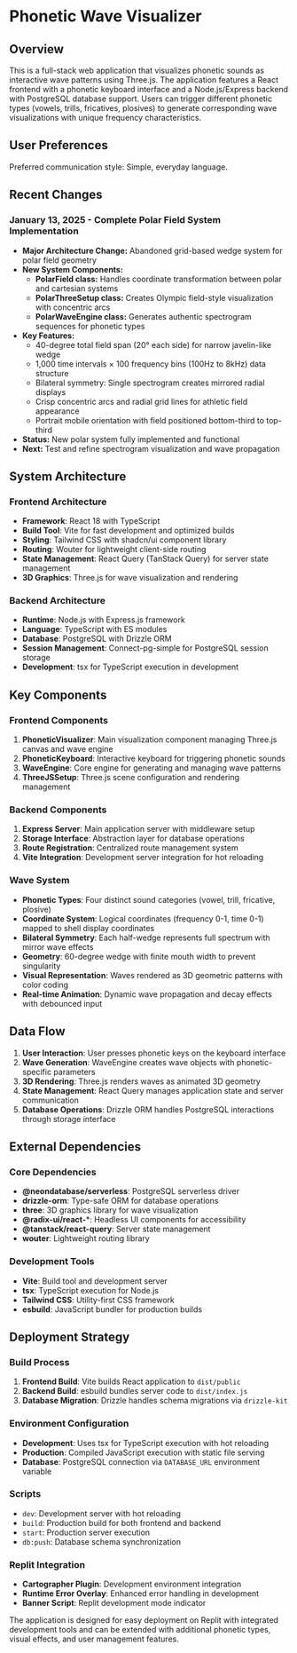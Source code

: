 # Phonetic Wave Visualizer

## Overview

This is a full-stack web application that visualizes phonetic sounds as interactive wave patterns using Three.js. The application features a React frontend with a phonetic keyboard interface and a Node.js/Express backend with PostgreSQL database support. Users can trigger different phonetic types (vowels, trills, fricatives, plosives) to generate corresponding wave visualizations with unique frequency characteristics.

## User Preferences

Preferred communication style: Simple, everyday language.

## Recent Changes

### January 13, 2025 - Complete Polar Field System Implementation
- **Major Architecture Change:** Abandoned grid-based wedge system for polar field geometry
- **New System Components:**
  - **PolarField class:** Handles coordinate transformation between polar and cartesian systems
  - **PolarThreeSetup class:** Creates Olympic field-style visualization with concentric arcs
  - **PolarWaveEngine class:** Generates authentic spectrogram sequences for phonetic types
- **Key Features:**
  - 40-degree total field span (20° each side) for narrow javelin-like wedge
  - 1,000 time intervals × 100 frequency bins (100Hz to 8kHz) data structure
  - Bilateral symmetry: Single spectrogram creates mirrored radial displays
  - Crisp concentric arcs and radial grid lines for athletic field appearance
  - Portrait mobile orientation with field positioned bottom-third to top-third
- **Status:** New polar system fully implemented and functional
- **Next:** Test and refine spectrogram visualization and wave propagation

## System Architecture

### Frontend Architecture
- **Framework**: React 18 with TypeScript
- **Build Tool**: Vite for fast development and optimized builds
- **Styling**: Tailwind CSS with shadcn/ui component library
- **Routing**: Wouter for lightweight client-side routing
- **State Management**: React Query (TanStack Query) for server state management
- **3D Graphics**: Three.js for wave visualization and rendering

### Backend Architecture
- **Runtime**: Node.js with Express.js framework
- **Language**: TypeScript with ES modules
- **Database**: PostgreSQL with Drizzle ORM
- **Session Management**: Connect-pg-simple for PostgreSQL session storage
- **Development**: tsx for TypeScript execution in development

## Key Components

### Frontend Components
1. **PhoneticVisualizer**: Main visualization component managing Three.js canvas and wave engine
2. **PhoneticKeyboard**: Interactive keyboard for triggering phonetic sounds
3. **WaveEngine**: Core engine for generating and managing wave patterns
4. **ThreeJSSetup**: Three.js scene configuration and rendering management

### Backend Components
1. **Express Server**: Main application server with middleware setup
2. **Storage Interface**: Abstraction layer for database operations
3. **Route Registration**: Centralized route management system
4. **Vite Integration**: Development server integration for hot reloading

### Wave System
- **Phonetic Types**: Four distinct sound categories (vowel, trill, fricative, plosive)
- **Coordinate System**: Logical coordinates (frequency 0-1, time 0-1) mapped to shell display coordinates
- **Bilateral Symmetry**: Each half-wedge represents full spectrum with mirror wave effects
- **Geometry**: 60-degree wedge with finite mouth width to prevent singularity
- **Visual Representation**: Waves rendered as 3D geometric patterns with color coding
- **Real-time Animation**: Dynamic wave propagation and decay effects with debounced input

## Data Flow

1. **User Interaction**: User presses phonetic keys on the keyboard interface
2. **Wave Generation**: WaveEngine creates wave objects with phonetic-specific parameters
3. **3D Rendering**: Three.js renders waves as animated 3D geometry
4. **State Management**: React Query manages application state and server communication
5. **Database Operations**: Drizzle ORM handles PostgreSQL interactions through storage interface

## External Dependencies

### Core Dependencies
- **@neondatabase/serverless**: PostgreSQL serverless driver
- **drizzle-orm**: Type-safe ORM for database operations
- **three**: 3D graphics library for wave visualization
- **@radix-ui/react-***: Headless UI components for accessibility
- **@tanstack/react-query**: Server state management
- **wouter**: Lightweight routing library

### Development Tools
- **Vite**: Build tool and development server
- **tsx**: TypeScript execution for Node.js
- **Tailwind CSS**: Utility-first CSS framework
- **esbuild**: JavaScript bundler for production builds

## Deployment Strategy

### Build Process
1. **Frontend Build**: Vite builds React application to `dist/public`
2. **Backend Build**: esbuild bundles server code to `dist/index.js`
3. **Database Migration**: Drizzle handles schema migrations via `drizzle-kit`

### Environment Configuration
- **Development**: Uses tsx for TypeScript execution with hot reloading
- **Production**: Compiled JavaScript execution with static file serving
- **Database**: PostgreSQL connection via `DATABASE_URL` environment variable

### Scripts
- `dev`: Development server with hot reloading
- `build`: Production build for both frontend and backend
- `start`: Production server execution
- `db:push`: Database schema synchronization

### Replit Integration
- **Cartographer Plugin**: Development environment integration
- **Runtime Error Overlay**: Enhanced error handling in development
- **Banner Script**: Replit development mode indicator

The application is designed for easy deployment on Replit with integrated development tools and can be extended with additional phonetic types, visual effects, and user management features.